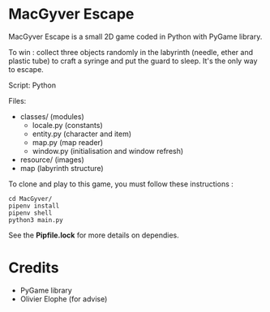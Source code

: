 # MacGyver Escape

MacGyver Escape is a small 2D game coded in Python with PyGame library.

To win : collect three objects randomly in the labyrinth (needle, ether and plastic tube) to craft a syringe and put the guard to sleep. It's the only way to escape.

Script: Python

Files:
- classes/ (modules)
    - locale.py (constants)
    - entity.py (character and item)
    - map.py (map reader)
    - window.py (initialisation and window refresh)
- resource/ (images)
- map (labyrinth structure)



To clone and play to this game, you must follow these instructions :
```git clone https://github.com/RiwsPy/MacGyver.git
cd MacGyver/
pipenv install
pipenv shell
python3 main.py
```

See the **Pipfile.lock** for more details on dependies.




# Credits
- PyGame library
- Olivier Elophe (for advise)